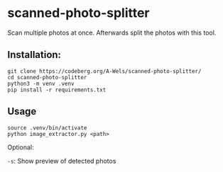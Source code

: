 # scanned-photo-splitter

Scan multiple photos at once. Afterwards split the photos with this tool.

## Installation:
```
git clone https://codeberg.org/A-Wels/scanned-photo-splitter/
cd scanned-photo-splitter
python3 -m venv .venv
pip install -r requirements.txt
```

## Usage
```
source .venv/bin/activate
python image_extractor.py <path>
```
Optional:

`-s`: Show preview of detected photos